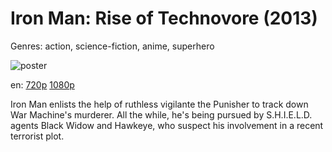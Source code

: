 # Iron Man: Rise of Technovore (2013)

Genres: action, science-fiction, anime, superhero

![poster](http://image.tmdb.org/t/p/w500/lUouqIkkgCt45A5NpSc0zTMzrTM.jpg)

en:
  [720p](magnet:?xt=urn:btih:EB9AE728B3E42D6727987CA175D000FA4B293FB1&tr=udp://glotorrents.pw:6969/announce&tr=udp://tracker.opentrackr.org:1337/announce&tr=udp://torrent.gresille.org:80/announce&tr=udp://tracker.openbittorrent.com:80&tr=udp://tracker.coppersurfer.tk:6969&tr=udp://tracker.leechers-paradise.org:6969&tr=udp://p4p.arenabg.ch:1337&tr=udp://tracker.internetwarriors.net:1337)
  [1080p](magnet:?xt=urn:btih:210F3F04E8767A73139509E554DCEE3C27FBCDB3&tr=udp://glotorrents.pw:6969/announce&tr=udp://tracker.opentrackr.org:1337/announce&tr=udp://torrent.gresille.org:80/announce&tr=udp://tracker.openbittorrent.com:80&tr=udp://tracker.coppersurfer.tk:6969&tr=udp://tracker.leechers-paradise.org:6969&tr=udp://p4p.arenabg.ch:1337&tr=udp://tracker.internetwarriors.net:1337)
  


Iron Man enlists the help of ruthless vigilante the Punisher to track down War Machine's murderer. All the while, he's being pursued by S.H.I.E.L.D. agents Black Widow and Hawkeye, who suspect his involvement in a recent terrorist plot.